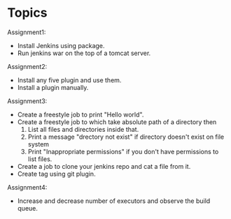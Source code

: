 # Topics

Assignment1:  
* Install Jenkins using package.
* Run jenkins war on the top of a tomcat server.

Assignment2:
* Install any five plugin and use them.
* Install a plugin manually.

Assignment3:
* Create a freestyle job to print "Hello world".
* Create a freestyle job to which take absolute path of a directory then
     1. List all files and directories inside that. 
     2. Print a message "drectory not exist" if directory doesn't exist on file system
     3. Print "Inappropriate permissions" if you don't have permissions to list files. 
* Create a job to clone your jenkins repo and cat a file from it. 
* Create tag using git plugin.

Assignment4:
* Increase and decrease number of executors and observe the build queue.
 
